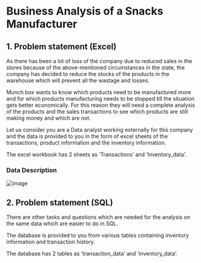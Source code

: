 # Business Analysis of a Snacks Manufacturer

## 1. Problem statement (Excel)
As there has been a lot of loss of the company due to reduced sales in the stores because of the above-mentioned circumstances in the state, the company has decided to reduce the stocks of the products in the warehouse which will prevent all the wastage and losses.

Munch box wants to know which products need to be manufactured more and for which products manufacturing needs to be stopped till the situation gets better economically. For this reason they will need a complete analysis of the products and the sales transactions to see which products are still making money and which are not.

Let us consider you are a Data analyst working externally for this company and the data is provided to you in the form of excel sheets of the transactions, product information and the inventory information.

The excel workbook has 2 sheets as ‘Transactions’ and ‘Inventory_data’.

### Data Description

![image](https://user-images.githubusercontent.com/69152112/236456802-adc23bf1-3bcb-4460-b4f0-0ff9d7487121.png)


## 2. Problem statement (SQL)
There are other tasks and questions which are needed for the analysis on the same data which are easier to do in SQL.

The database is provided to you from various tables containing inventory information and transaction history.

The database has 2 tables as ‘transaction_data’ and ‘inventory_data’.


